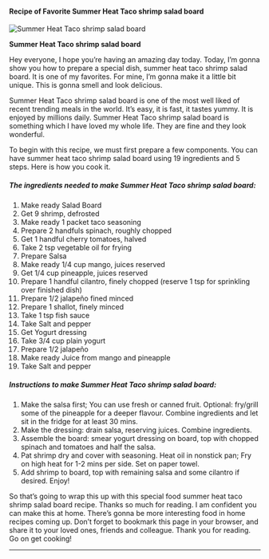             

#### Recipe of Favorite Summer Heat Taco shrimp salad board

![Summer Heat Taco shrimp salad board](https://img-global.cpcdn.com/recipes/9c6b0598b385940e/751x532cq70/summer-heat-taco-shrimp-salad-board-recipe-main-photo.jpg)

**Summer Heat Taco shrimp salad board**

Hey everyone, I hope you’re having an amazing day today. Today, I’m gonna show you how to prepare a special dish, summer heat taco shrimp salad board. It is one of my favorites. For mine, I’m gonna make it a little bit unique. This is gonna smell and look delicious.

Summer Heat Taco shrimp salad board is one of the most well liked of recent trending meals in the world. It’s easy, it is fast, it tastes yummy. It is enjoyed by millions daily. Summer Heat Taco shrimp salad board is something which I have loved my whole life. They are fine and they look wonderful.

To begin with this recipe, we must first prepare a few components. You can have summer heat taco shrimp salad board using 19 ingredients and 5 steps. Here is how you cook it.

##### The ingredients needed to make Summer Heat Taco shrimp salad board:

1.  Make ready Salad Board
2.  Get 9 shrimp, defrosted
3.  Make ready 1 packet taco seasoning
4.  Prepare 2 handfuls spinach, roughly chopped
5.  Get 1 handful cherry tomatoes, halved
6.  Take 2 tsp vegetable oil for frying
7.  Prepare Salsa
8.  Make ready 1/4 cup mango, juices reserved
9.  Get 1/4 cup pineapple, juices reserved
10.  Prepare 1 handful cilantro, finely chopped (reserve 1 tsp for sprinkling over finished dish)
11.  Prepare 1/2 jalapeño fined minced
12.  Prepare 1 shallot, finely minced
13.  Take 1 tsp fish sauce
14.  Take Salt and pepper
15.  Get Yogurt dressing
16.  Take 3/4 cup plain yogurt
17.  Prepare 1/2 jalapeño
18.  Make ready Juice from mango and pineapple
19.  Take Salt and pepper

##### Instructions to make Summer Heat Taco shrimp salad board:

1.  Make the salsa first; You can use fresh or canned fruit. Optional: fry/grill some of the pineapple for a deeper flavour. Combine ingredients and let sit in the fridge for at least 30 mins.
2.  Make the dressing: drain salsa, reserving juices. Combine ingredients.
3.  Assemble the board: smear yogurt dressing on board, top with chopped spinach and tomatoes and half the salsa.
4.  Pat shrimp dry and cover with seasoning. Heat oil in nonstick pan; Fry on high heat for 1-2 mins per side. Set on paper towel.
5.  Add shrimp to board, top with remaining salsa and some cilantro if desired. Enjoy!

So that’s going to wrap this up with this special food summer heat taco shrimp salad board recipe. Thanks so much for reading. I am confident you can make this at home. There’s gonna be more interesting food in home recipes coming up. Don’t forget to bookmark this page in your browser, and share it to your loved ones, friends and colleague. Thank you for reading. Go on get cooking!

* * *